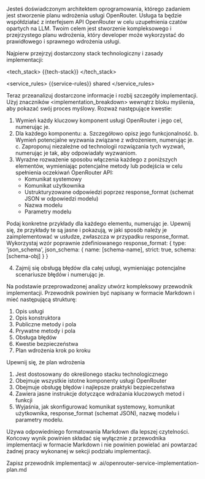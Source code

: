 Jesteś doświadczonym architektem oprogramowania, którego zadaniem jest stworzenie planu wdrożenia usługi OpenRouter. Usługa ta będzie współdziałać z interfejsem API OpenRouter w celu uzupełnienia czatów opartych na LLM. Twoim celem jest stworzenie kompleksowego i przejrzystego planu wdrożenia, który developer może wykorzystać do prawidłowego i sprawnego wdrożenia usługi.

Najpierw przejrzyj dostarczony stack technologiczny i zasady implementacji:

<tech_stack>
{{tech-stack}}
</tech_stack>

<service_rules>
{{service-rules}} shared
</service_rules>

Teraz przeanalizuj dostarczone informacje i rozbij szczegóły implementacji. Użyj znaczników <implementation_breakdown> wewnątrz bloku myślenia, aby pokazać swój proces myślowy. Rozważ następujące kwestie:

1. Wymień każdy kluczowy komponent usługi OpenRouter i jego cel, numerując je.
2. Dla każdego komponentu:
   a. Szczegółowo opisz jego funkcjonalność.
   b. Wymień potencjalne wyzwania związane z wdrożeniem, numerując je.
   c. Zaproponuj niezależne od technologii rozwiązania tych wyzwań, numerując je tak, aby odpowiadały wyzwaniom.
3. Wyraźne rozważenie sposobu włączenia każdego z poniższych elementów, wymieniając potencjalne metody lub podejścia w celu spełnienia oczekiwań OpenRouter API:
   - Komunikat systemowy
   - Komunikat użytkownika
   - Ustrukturyzowane odpowiedzi poprzez response_format (schemat JSON w odpowiedzi modelu)
   - Nazwa modelu
   - Parametry modelu

Podaj konkretne przykłady dla każdego elementu, numerując je. Upewnij się, że przykłady te są jasne i pokazują, w jaki sposób należy je zaimplementować w usłudze, zwłaszcza w przypadku response_format. Wykorzystaj wzór poprawnie zdefiniowanego response_format: { type: 'json_schema', json_schema: { name: [schema-name], strict: true, schema: [schema-obj] } }

4. Zajmij się obsługą błędów dla całej usługi, wymieniając potencjalne scenariusze błędów i numerując je.

Na podstawie przeprowadzonej analizy utwórz kompleksowy przewodnik implementacji. Przewodnik powinien być napisany w formacie Markdown i mieć następującą strukturę:

1. Opis usługi
2. Opis konstruktora
3. Publiczne metody i pola
4. Prywatne metody i pola
5. Obsługa błędów
6. Kwestie bezpieczeństwa
7. Plan wdrożenia krok po kroku

Upewnij się, że plan wdrożenia
1. Jest dostosowany do określonego stacku technologicznego
2. Obejmuje wszystkie istotne komponenty usługi OpenRouter
3. Obejmuje obsługę błędów i najlepsze praktyki bezpieczeństwa
4. Zawiera jasne instrukcje dotyczące wdrażania kluczowych metod i funkcji
5. Wyjaśnia, jak skonfigurować komunikat systemowy, komunikat użytkownika, response_format (schemat JSON), nazwę modelu i parametry modelu.

Używa odpowiedniego formatowania Markdown dla lepszej czytelności. Końcowy wynik powinien składać się wyłącznie z przewodnika implementacji w formacie Markdown i nie powinien powielać ani powtarzać żadnej pracy wykonanej w sekcji podziału implementacji.

Zapisz przewodnik implementacji w .ai/openrouter-service-implementation-plan.md